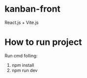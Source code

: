 # kanban-front
React.js + Vite.js

# How to run project

Run cmd folling:
1. npm install
2. npm run dev
